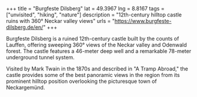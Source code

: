 +++
title = "Burgfeste Dilsberg"
lat = 49.3967
lng = 8.8167
tags = ["unvisited", "hiking", "nature"]
description = "12th-century hilltop castle ruins with 360° Neckar valley views"
urls = "https://www.burgfeste-dilsberg.de/en/"
+++

Burgfeste Dilsberg is a ruined 12th-century castle built by the counts of Lauffen, offering sweeping 360° views of the Neckar valley and Odenwald forest. The castle features a 46-meter deep well and a remarkable 78-meter underground tunnel system.

Visited by Mark Twain in the 1870s and described in "A Tramp Abroad," the castle provides some of the best panoramic views in the region from its prominent hilltop position overlooking the picturesque town of Neckargemünd.